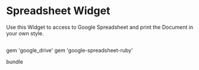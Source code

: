 # Spreadsheet Widget

Use this Widget to access to Google Spreadsheet and print the Document in your own style.

## 
gem 'google_drive'
gem 'google-spreadsheet-ruby'

bundle

